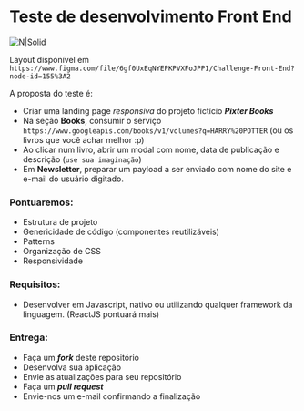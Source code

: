 # Teste de desenvolvimento Front End

[![N|Solid](https://pixter.com.br/wp-content/uploads/2018/06/logo-black.png)](http://pixter.com.br)

Layout disponível em `https://www.figma.com/file/6gf0UxEqNYEPKPVXFoJPP1/Challenge-Front-End?node-id=155%3A2`

A proposta do teste é:

- Criar uma landing page _responsiva_ do projeto fictício **_Pixter Books_**
- Na seção **Books**, consumir o serviço `https://www.googleapis.com/books/v1/volumes?q=HARRY%20POTTER` (ou os livros que você achar melhor :p)
- Ao clicar num livro, abrir um modal com nome, data de publicação e descrição (`use sua imaginação`)
- Em **Newsletter**, preparar um payload a ser enviado com nome do site e e-mail do usuário digitado.

### Pontuaremos:

- Estrutura de projeto
- Genericidade de código (componentes reutilizáveis)
- Patterns
- Organização de CSS
- Responsividade

### Requisitos:

- Desenvolver em Javascript, nativo ou utilizando qualquer framework da linguagem. (ReactJS pontuará mais)

### Entrega:

- Faça um _**fork**_ deste repositório
- Desenvolva sua aplicação
- Envie as atualizações para seu repositório
- Faça um _**pull request**_
- Envie-nos um e-mail confirmando a finalização
